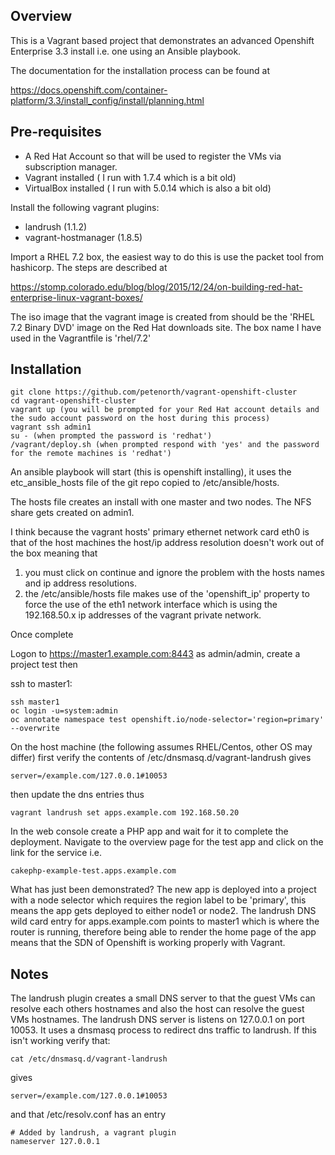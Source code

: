 Overview
--------

This is a Vagrant based project that demonstrates an advanced Openshift Enterprise 3.3 install i.e. one using an Ansible playbook.

The documentation for the installation process can be found at

https://docs.openshift.com/container-platform/3.3/install_config/install/planning.html


Pre-requisites
--------------

* A Red Hat Account so that will be used to register the VMs via subscription manager.
* Vagrant installed ( I run with 1.7.4 which is a bit old)
* VirtualBox installed ( I run with 5.0.14 which is also a bit old)

Install the following vagrant plugins:

* landrush (1.1.2)
* vagrant-hostmanager (1.8.5)

Import a RHEL 7.2 box, the easiest way to do this is use the packet tool from hashicorp. The steps are described at

https://stomp.colorado.edu/blog/blog/2015/12/24/on-building-red-hat-enterprise-linux-vagrant-boxes/

The iso image that the vagrant image is created from should be the 'RHEL 7.2 Binary DVD' image on the Red Hat downloads site. The box name I have used in the Vagrantfile is 'rhel/7.2'

Installation
------------

    git clone https://github.com/petenorth/vagrant-openshift-cluster
    cd vagrant-openshift-cluster
    vagrant up (you will be prompted for your Red Hat account details and the sudo account password on the host during this process)
    vagrant ssh admin1
    su - (when prompted the password is 'redhat')
    /vagrant/deploy.sh (when prompted respond with 'yes' and the password for the remote machines is 'redhat')

An ansible playbook will start (this is openshift installing), it uses the etc_ansible_hosts file of the git repo copied to /etc/ansible/hosts.

The hosts file creates an install with one master and two nodes. The NFS share gets created on admin1.

I think because the vagrant hosts' primary ethernet network card eth0 is that of the host machines the host/ip address resolution doesn't work out of the box meaning that

1. you must click on continue and ignore the problem with the hosts names and ip address resolutions.
2. the /etc/ansible/hosts file makes use of the 'openshift_ip' property to force the use of the eth1 network interface which is using the 192.168.50.x ip addresses of the vagrant private network.

Once complete

Logon to https://master1.example.com:8443 as admin/admin, create a project test then

ssh to master1:

    ssh master1
    oc login -u=system:admin
    oc annotate namespace test openshift.io/node-selector='region=primary' --overwrite

On the host machine (the following assumes RHEL/Centos, other OS may differ) first verify the contents of /etc/dnsmasq.d/vagrant-landrush gives

    server=/example.com/127.0.0.1#10053

then update the dns entries thus

    vagrant landrush set apps.example.com 192.168.50.20

In the web console create a PHP app and wait for it to complete the deployment. Navigate to the overview page for the test app and click on the link for the service i.e.

    cakephp-example-test.apps.example.com
    
What has just been demonstrated? The new app is deployed into a project with a node selector which requires the region label to be 'primary', this means the app gets deployed to either node1 or node2. The landrush DNS wild card entry for apps.example.com points to master1 which is where the router is running, therefore being able to render the home page of the app means that the SDN of Openshift is working properly with Vagrant.

Notes
-----

The landrush plugin creates a small DNS server to that the guest VMs can resolve each others hostnames and also the host can resolve the guest VMs hostnames. The landrush DNS server is listens on 127.0.0.1 on port 10053. It uses a dnsmasq process to redirect dns traffic to landrush. If this isn't working verify that:

    cat /etc/dnsmasq.d/vagrant-landrush

gives

    server=/example.com/127.0.0.1#10053

and that /etc/resolv.conf has an entry

    # Added by landrush, a vagrant plugin 
    nameserver 127.0.0.1

  






  
